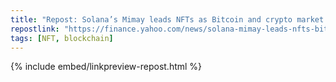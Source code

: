 ```yaml
---
title: "Repost: Solana’s Mimay leads NFTs as Bitcoin and crypto market plunges"
repostlink: "https://finance.yahoo.com/news/solana-mimay-leads-nfts-bitcoin-154320740.html"
tags: [NFT, blockchain]
---
```


{% include embed/linkpreview-repost.html %}
